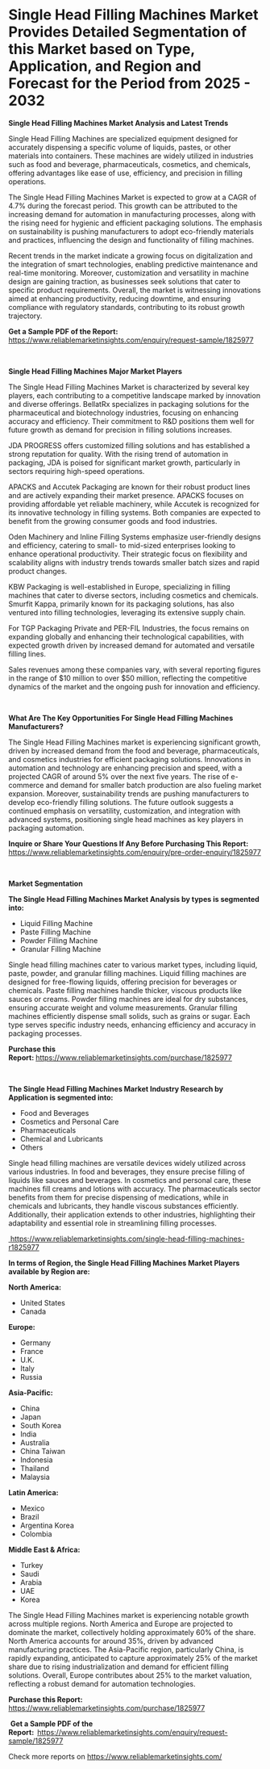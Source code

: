 <p><h1>Single Head Filling Machines Market Provides Detailed Segmentation of this Market based on Type, Application, and Region and Forecast for the Period from 2025 - 2032</h1></p><p><strong>Single Head Filling Machines Market Analysis and Latest Trends</strong></p>
<p><p>Single Head Filling Machines are specialized equipment designed for accurately dispensing a specific volume of liquids, pastes, or other materials into containers. These machines are widely utilized in industries such as food and beverage, pharmaceuticals, cosmetics, and chemicals, offering advantages like ease of use, efficiency, and precision in filling operations.</p><p>The Single Head Filling Machines Market is expected to grow at a CAGR of 4.7% during the forecast period. This growth can be attributed to the increasing demand for automation in manufacturing processes, along with the rising need for hygienic and efficient packaging solutions. The emphasis on sustainability is pushing manufacturers to adopt eco-friendly materials and practices, influencing the design and functionality of filling machines.</p><p>Recent trends in the market indicate a growing focus on digitalization and the integration of smart technologies, enabling predictive maintenance and real-time monitoring. Moreover, customization and versatility in machine design are gaining traction, as businesses seek solutions that cater to specific product requirements. Overall, the market is witnessing innovations aimed at enhancing productivity, reducing downtime, and ensuring compliance with regulatory standards, contributing to its robust growth trajectory.</p></p>
<p><strong>Get a Sample PDF of the Report:&nbsp;</strong> <a href="https://www.reliablemarketinsights.com/enquiry/request-sample/1825977?utm_campaign=2207&utm_medium=2&utm_source=Github&utm_content=ia&utm_term=12042025&utm_id=single-head-filling-machines">https://www.reliablemarketinsights.com/enquiry/request-sample/1825977</a></p>
<p>&nbsp;</p>
<p><strong>Single Head Filling Machines Major Market Players</strong></p>
<p><p>The Single Head Filling Machines Market is characterized by several key players, each contributing to a competitive landscape marked by innovation and diverse offerings. BellatRx specializes in packaging solutions for the pharmaceutical and biotechnology industries, focusing on enhancing accuracy and efficiency. Their commitment to R&D positions them well for future growth as demand for precision in filling solutions increases.</p><p>JDA PROGRESS offers customized filling solutions and has established a strong reputation for quality. With the rising trend of automation in packaging, JDA is poised for significant market growth, particularly in sectors requiring high-speed operations.</p><p>APACKS and Accutek Packaging are known for their robust product lines and are actively expanding their market presence. APACKS focuses on providing affordable yet reliable machinery, while Accutek is recognized for its innovative technology in filling systems. Both companies are expected to benefit from the growing consumer goods and food industries.</p><p>Oden Machinery and Inline Filling Systems emphasize user-friendly designs and efficiency, catering to small- to mid-sized enterprises looking to enhance operational productivity. Their strategic focus on flexibility and scalability aligns with industry trends towards smaller batch sizes and rapid product changes.</p><p>KBW Packaging is well-established in Europe, specializing in filling machines that cater to diverse sectors, including cosmetics and chemicals. Smurfit Kappa, primarily known for its packaging solutions, has also ventured into filling technologies, leveraging its extensive supply chain.</p><p>For TGP Packaging Private and PER-FIL Industries, the focus remains on expanding globally and enhancing their technological capabilities, with expected growth driven by increased demand for automated and versatile filling lines.</p><p>Sales revenues among these companies vary, with several reporting figures in the range of $10 million to over $50 million, reflecting the competitive dynamics of the market and the ongoing push for innovation and efficiency.</p></p>
<p>&nbsp;</p>
<p><strong>What Are The Key Opportunities For Single Head Filling Machines Manufacturers?</strong></p>
<p><p>The Single Head Filling Machines market is experiencing significant growth, driven by increased demand from the food and beverage, pharmaceuticals, and cosmetics industries for efficient packaging solutions. Innovations in automation and technology are enhancing precision and speed, with a projected CAGR of around 5% over the next five years. The rise of e-commerce and demand for smaller batch production are also fueling market expansion. Moreover, sustainability trends are pushing manufacturers to develop eco-friendly filling solutions. The future outlook suggests a continued emphasis on versatility, customization, and integration with advanced systems, positioning single head machines as key players in packaging automation.</p></p>
<p><strong>Inquire or Share Your Questions If Any Before Purchasing This Report:</strong> <a href="https://www.reliablemarketinsights.com/enquiry/pre-order-enquiry/1825977?utm_campaign=2207&utm_medium=2&utm_source=Github&utm_content=ia&utm_term=12042025&utm_id=single-head-filling-machines">https://www.reliablemarketinsights.com/enquiry/pre-order-enquiry/1825977</a></p>
<p>&nbsp;</p>
<p><strong>Market Segmentation</strong></p>
<p><strong>The Single Head Filling Machines Market Analysis by types is segmented into:</strong></p>
<p><ul><li>Liquid Filling Machine</li><li>Paste Filling Machine</li><li>Powder Filling Machine</li><li>Granular Filling Machine</li></ul></p>
<p><p>Single head filling machines cater to various market types, including liquid, paste, powder, and granular filling machines. Liquid filling machines are designed for free-flowing liquids, offering precision for beverages or chemicals. Paste filling machines handle thicker, viscous products like sauces or creams. Powder filling machines are ideal for dry substances, ensuring accurate weight and volume measurements. Granular filling machines efficiently dispense small solids, such as grains or sugar. Each type serves specific industry needs, enhancing efficiency and accuracy in packaging processes.</p></p>
<p><strong>Purchase this Report:&nbsp;</strong><a href="https://www.reliablemarketinsights.com/purchase/1825977?utm_campaign=2207&utm_medium=2&utm_source=Github&utm_content=ia&utm_term=12042025&utm_id=single-head-filling-machines">https://www.reliablemarketinsights.com/purchase/1825977</a></p>
<p>&nbsp;</p>
<p><strong>The Single Head Filling Machines Market Industry Research by Application is segmented into:</strong></p>
<p><ul><li>Food and Beverages</li><li>Cosmetics and Personal Care</li><li>Pharmaceuticals</li><li>Chemical and Lubricants</li><li>Others</li></ul></p>
<p><p>Single head filling machines are versatile devices widely utilized across various industries. In food and beverages, they ensure precise filling of liquids like sauces and beverages. In cosmetics and personal care, these machines fill creams and lotions with accuracy. The pharmaceuticals sector benefits from them for precise dispensing of medications, while in chemicals and lubricants, they handle viscous substances efficiently. Additionally, their application extends to other industries, highlighting their adaptability and essential role in streamlining filling processes.</p></p>
<p><a href="https://www.reliablemarketinsights.com/single-head-filling-machines-r1825977?utm_campaign=2207&utm_medium=2&utm_source=Github&utm_content=ia&utm_term=12042025&utm_id=single-head-filling-machines">&nbsp;https://www.reliablemarketinsights.com/single-head-filling-machines-r1825977</a></p>
<p><strong>In terms of Region, the Single Head Filling Machines Market Players available by Region are:</strong></p>
<p>
    <p> <strong> North America: </strong>
        <ul>
            <li>United States</li>
            <li>Canada</li>
        </ul>
        </p> 
    <p> <strong> Europe: </strong>
        <ul>
            <li>Germany</li>
            <li>France</li>
            <li>U.K.</li>
            <li>Italy</li>
            <li>Russia</li>
        </ul>
        </p> 
    <p> <strong> Asia-Pacific: </strong>
        <ul>
            <li>China</li>
            <li>Japan</li>
            <li>South Korea</li>
            <li>India</li>
            <li>Australia</li>
            <li>China Taiwan</li>
            <li>Indonesia</li>
            <li>Thailand</li>
            <li>Malaysia</li>
        </ul>
        </p> 
    <p> <strong> Latin America: </strong>
        <ul>
            <li>Mexico</li>
            <li>Brazil</li>
            <li>Argentina Korea</li>
            <li>Colombia</li>
        </ul>
        </p> 
    <p> <strong> Middle East & Africa: </strong>
        <ul>
            <li>Turkey</li>
            <li>Saudi</li>
            <li>Arabia</li>
            <li>UAE</li>
            <li>Korea</li>
        </ul>
    </p>
    </p>
<p><p>The Single Head Filling Machines market is experiencing notable growth across multiple regions. North America and Europe are projected to dominate the market, collectively holding approximately 60% of the share. North America accounts for around 35%, driven by advanced manufacturing practices. The Asia-Pacific region, particularly China, is rapidly expanding, anticipated to capture approximately 25% of the market share due to rising industrialization and demand for efficient filling solutions. Overall, Europe contributes about 25% to the market valuation, reflecting a robust demand for automation technologies.</p></p>
<p><strong>Purchase this Report: </strong><a href="https://www.reliablemarketinsights.com/purchase/1825977?utm_campaign=2207&utm_medium=2&utm_source=Github&utm_content=ia&utm_term=12042025&utm_id=single-head-filling-machines">https://www.reliablemarketinsights.com/purchase/1825977</a></p>
<p>&nbsp;<strong>Get a Sample PDF of the Report:&nbsp;&nbsp;</strong><a href="https://www.reliablemarketinsights.com/enquiry/request-sample/1825977?utm_campaign=2207&utm_medium=2&utm_source=Github&utm_content=ia&utm_term=12042025&utm_id=single-head-filling-machines">https://www.reliablemarketinsights.com/enquiry/request-sample/1825977</a></p>
<p><strong></strong></p>
<p>Check more reports on <a href="https://www.reliablemarketinsights.com/?utm_campaign=2207&utm_medium=2&utm_source=Github&utm_content=ia&utm_term=12042025&utm_id=single-head-filling-machines">https://www.reliablemarketinsights.com/</a></p>
